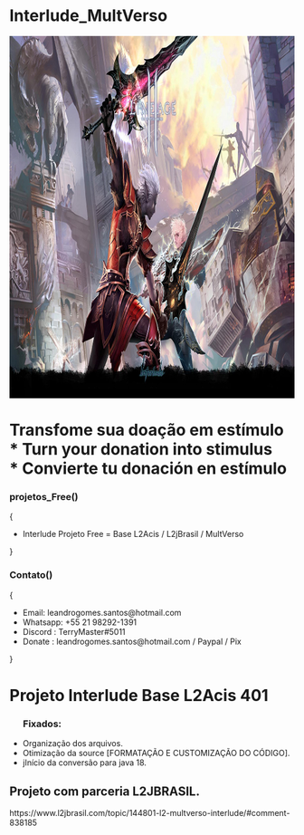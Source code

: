 # Interlude_MultVerso

<img align="center" alt="Programdor" height="640" width="1024" src="https://github.com/terrygomes/Interlude_MultVerso/blob/Projeto-Emprego/interlude.jpg">

 <div>
  <h1>Transfome sua doação em estímulo <br>  * Turn your donation into stimulus <br>   * Convierte tu donación en estímulo</h1>
    <h3>projetos_Free()</h3>
    {
    <ul>
    <li>Interlude Projeto Free = Base L2Acis   / L2jBrasil / MultVerso </li>
 </ul>
     }  
    <h3>Contato()</h3>
    {
    <ul>
    <li>Email: leandrogomes.santos@hotmail.com</li>
    <li>Whatsapp: +55 21 98292-1391</li>
      <li>Discord : TerryMaster#5011</li>
      <li>Donate : leandrogomes.santos@hotmail.com / Paypal / Pix </li>
    </ul>
     }    
  </div>
  
<h1>Projeto Interlude Base L2Acis 401</h1>

<div>
 <ul>
      <h3>Fixados: </h3>
  <li>Organização dos arquivos.</li>
  <li>Otimização da source [FORMATAÇÃO E CUSTOMIZAÇÃO DO CÓDIGO].</li>
  <li>jInício da conversão para java 18.</li>
  
 </ul>
 </div>

<h2>Projeto com parceria L2JBRASIL.</h2>
https://www.l2jbrasil.com/topic/144801-l2-multverso-interlude/#comment-838185
